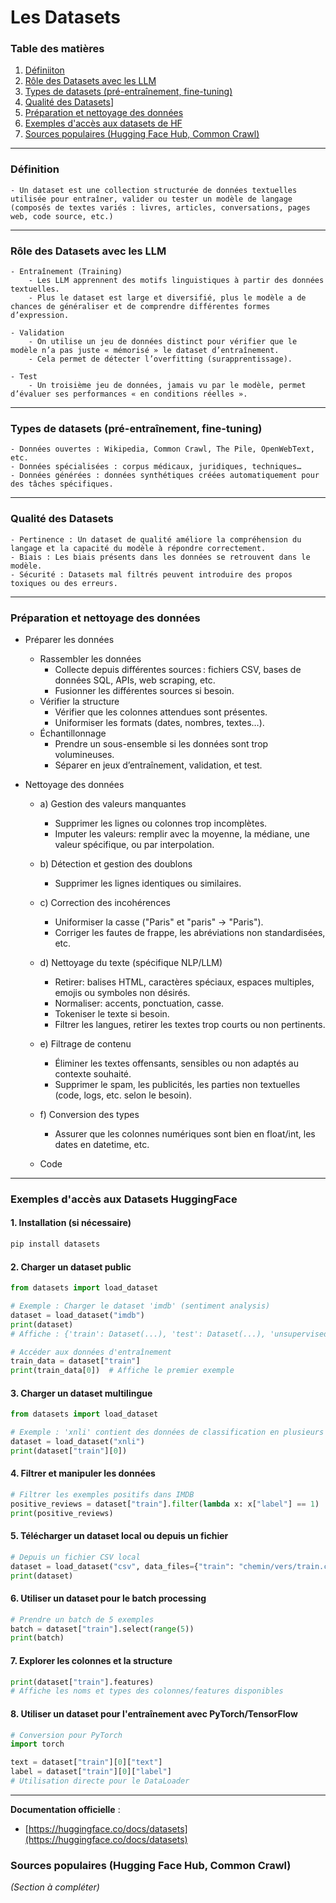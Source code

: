 # Les Datasets

### Table des matières

1. [Définiiton](#définition)
2. [Rôle des Datasets avec les LLM](#role-des-datasets-avec-les-llm)
3. [Types de datasets (pré-entraînement, fine-tuning)](#types-de-datasets-pré-entraînement-fine-tuning)
4. [Qualité des Datasets](#qualité-des-datasets)]
5. [Préparation et nettoyage des données](#préparation-et-nettoyage-des-données)
6. [Exemples d'accès aux datasets de HF](#exemples-dacces-aux-datasets-de-hf)
7. [Sources populaires (Hugging Face Hub, Common Crawl)](#sources-populaires-hugging-face-hub-common-crawl)

---
### Définition

    - Un dataset est une collection structurée de données textuelles utilisée pour entraîner, valider ou tester un modèle de langage (composés de textes variés : livres, articles, conversations, pages web, code source, etc.)    

---

### Rôle des Datasets avec les LLM

    - Entraînement (Training)
        - Les LLM apprennent des motifs linguistiques à partir des données textuelles.
        - Plus le dataset est large et diversifié, plus le modèle a de chances de généraliser et de comprendre différentes formes d’expression.

    - Validation
        - On utilise un jeu de données distinct pour vérifier que le modèle n’a pas juste « mémorisé » le dataset d’entraînement.
        - Cela permet de détecter l’overfitting (surapprentissage).

    - Test
        - Un troisième jeu de données, jamais vu par le modèle, permet d’évaluer ses performances « en conditions réelles ».

---

### Types de datasets (pré-entraînement, fine-tuning)

    - Données ouvertes : Wikipedia, Common Crawl, The Pile, OpenWebText, etc.
    - Données spécialisées : corpus médicaux, juridiques, techniques…
    - Données générées : données synthétiques créées automatiquement pour des tâches spécifiques.

---

### Qualité des Datasets

    - Pertinence : Un dataset de qualité améliore la compréhension du langage et la capacité du modèle à répondre correctement.
    - Biais : Les biais présents dans les données se retrouvent dans le modèle.
    - Sécurité : Datasets mal filtrés peuvent introduire des propos toxiques ou des erreurs.

---

### Préparation et nettoyage des données

- Préparer les données
    - Rassembler les données
        - Collecte depuis différentes sources : fichiers CSV, bases de données SQL, APIs, web scraping, etc.
        - Fusionner les différentes sources si besoin.
    - Vérifier la structure
        - Vérifier que les colonnes attendues sont présentes.
        - Uniformiser les formats (dates, nombres, textes…).
    - Échantillonnage
        - Prendre un sous-ensemble si les données sont trop volumineuses.
        - Séparer en jeux d’entraînement, validation, et test.

- Nettoyage des données  
    - a) Gestion des valeurs manquantes  
        - Supprimer les lignes ou colonnes trop incomplètes.
        - Imputer les valeurs: remplir avec la moyenne, la médiane, une valeur spécifique, ou par interpolation.
    - b) Détection et gestion des doublons    
         - Supprimer les lignes identiques ou similaires.
    - c) Correction des incohérences  
         - Uniformiser la casse ("Paris" et "paris" → "Paris").
         - Corriger les fautes de frappe, les abréviations non standardisées, etc.
    - d) Nettoyage du texte (spécifique NLP/LLM)  
         - Retirer: balises HTML, caractères spéciaux, espaces multiples, emojis ou symboles non désirés.
         - Normaliser: accents, ponctuation, casse.
         - Tokeniser le texte si besoin.
         - Filtrer les langues, retirer les textes trop courts ou non pertinents.
    - e) Filtrage de contenu  
         - Éliminer les textes offensants, sensibles ou non adaptés au contexte souhaité.
         - Supprimer le spam, les publicités, les parties non textuelles (code, logs, etc. selon le besoin).
    - f) Conversion des types  
         - Assurer que les colonnes numériques sont bien en float/int, les dates en datetime, etc.

    - Code  

---
### Exemples d'accès aux Datasets HuggingFace

#### 1. Installation (si nécessaire)
```bash
pip install datasets
```

#### 2. Charger un dataset public
```python
from datasets import load_dataset

# Exemple : Charger le dataset 'imdb' (sentiment analysis)
dataset = load_dataset("imdb")
print(dataset)
# Affiche : {'train': Dataset(...), 'test': Dataset(...), 'unsupervised': Dataset(...)}

# Accéder aux données d'entraînement
train_data = dataset["train"]
print(train_data[0])  # Affiche le premier exemple
```

#### 3. Charger un dataset multilingue
```python
from datasets import load_dataset

# Exemple : 'xnli' contient des données de classification en plusieurs langues
dataset = load_dataset("xnli")
print(dataset["train"][0])
```

#### 4. Filtrer et manipuler les données
```python
# Filtrer les exemples positifs dans IMDB
positive_reviews = dataset["train"].filter(lambda x: x["label"] == 1)
print(positive_reviews)
```

#### 5. Télécharger un dataset local ou depuis un fichier
```python
# Depuis un fichier CSV local
dataset = load_dataset("csv", data_files={"train": "chemin/vers/train.csv", "test": "chemin/vers/test.csv"})
print(dataset)
```

#### 6. Utiliser un dataset pour le batch processing
```python
# Prendre un batch de 5 exemples
batch = dataset["train"].select(range(5))
print(batch)
```

#### 7. Explorer les colonnes et la structure
```python
print(dataset["train"].features)
# Affiche les noms et types des colonnes/features disponibles
```

#### 8. Utiliser un dataset pour l'entraînement avec PyTorch/TensorFlow
```python
# Conversion pour PyTorch
import torch

text = dataset["train"][0]["text"]
label = dataset["train"][0]["label"]
# Utilisation directe pour le DataLoader
```

---

**Documentation officielle** :  
- [https://huggingface.co/docs/datasets](https://huggingface.co/docs/datasets)




### Sources populaires (Hugging Face Hub, Common Crawl)
*(Section à compléter)*



